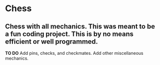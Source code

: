 # Chess
Chess with all mechanics. 
This was meant to be a fun coding project. This is by no means efficient or well programmed. 
-------------------------------------
**TO DO**
Add pins, checks, and checkmates. 
Add other miscellaneous mechanics. 
